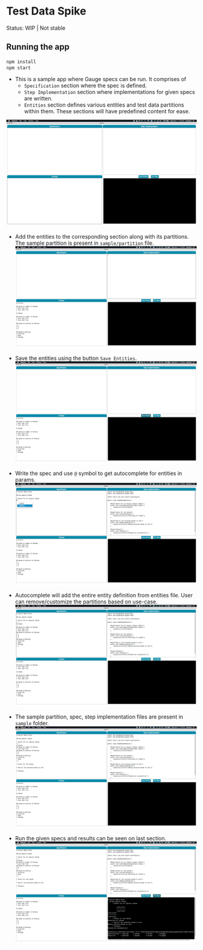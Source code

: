 Test Data Spike
===============
Status: WIP | Not stable

Running the app
---------------

```
npm install
npm start
```

* This is a sample app where Gauge specs can be run. It comprises of 
	- `Specification` section where the spec is defined.
	- `Step Implementation` section where implementations for given specs are written.
	- `Entities` section defines various entities and test data partitions within them.
These sections will have predefined content for ease.

![Start](images/start.png)

* Add the entities to the corresponding section along with its partitions. The sample partition is present in `sample/partition` file.
![Partition](images/partition.png)

* Save the entities using the button `Save Entities`.
![Save Partition](images/save_partition.png)

* Write the spec and use `@` symbol to get autocomplete for entities in params.
![Autocomplete](images/autocomplete.png)

* Autocomplete will add the entire entity definition from entities file. User can remove/customize the partitions based on use-case.
![After Autocomplete](images/after_autocomplete.png)

* The sample partition, spec, step implementation files are present in `sample` folder.
![Before Run](images/before_run.png)

* Run the given specs and results can be seen on last section.
![Run](images/run.png)